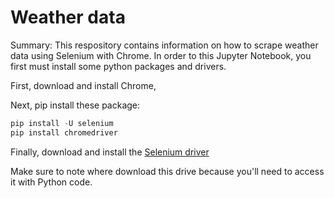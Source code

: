 # Weather data

Summary: This respository contains information on how to scrape weather data using Selenium with Chrome. In order to this Jupyter Notebook, you first must install some python packages and drivers.

First, download and install Chrome,

Next, pip install these package:

```python
pip install -U selenium
pip install chromedriver
```
Finally, download and install the [Selenium driver](https://sites.google.com/a/chromium.org/chromedriver/downloads)

Make sure to note where download this drive because you'll need to access it with Python code.

